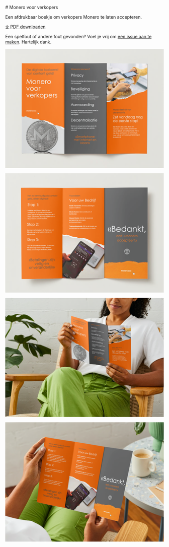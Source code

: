 # Monero voor verkopers

Een afdrukbaar boekje om verkopers Monero te laten accepteren.

[&#10515; PDF downloaden](./Monero%20voor%20verkopers.pdf)

Een spelfout of andere fout gevonden? Voel je vrij om [een issue aan te maken](https://github.com/ASchmidt1024/monero-for-merchants-booklet/issues/new/choose). Hartelijk dank.

![Pagina 1](images/Screenshot%202023-09-08%20at%2017.51.30.png)

![Pagina 2](images/Screenshot%202023-09-08%20at%2017.51.34.png)

![Voorbeeld 1](images/Screenshot%202023-09-08%20at%2017.51.37.png)

![Voorbeeld 2](images/Screenshot%202023-09-08%20at%2017.51.42.png)
